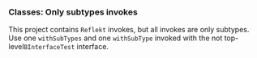 ### Classes: Only subtypes invokes

This project contains `Reflekt` invokes, but all invokes are only subtypes. 
Use one `withSubTypes` and one `withSubType` invoked with the not top-level`BInterfaceTest` interface.
